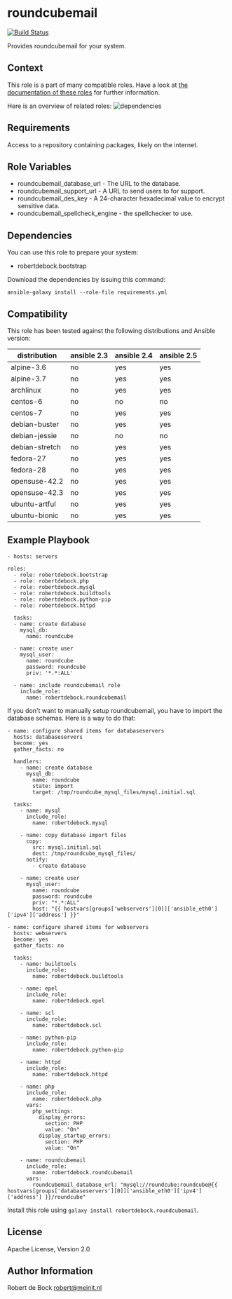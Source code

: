 roundcubemail
=========

[![Build Status](https://travis-ci.org/robertdebock/ansible-role-roundcubemail.svg?branch=master)](https://travis-ci.org/robertdebock/ansible-role-roundcubemail)

Provides roundcubemail for your system.

Context
--------
This role is a part of many compatible roles. Have a look at [the documentation of these roles](https://robertdebock.nl/) for further information.

Here is an overview of related roles:
![dependencies](https://raw.githubusercontent.com/robertdebock/robertdebock.github.io/artifacts/roundcubemail.png "Dependency")

Requirements
------------

Access to a repository containing packages, likely on the internet.

Role Variables
--------------

- roundcubemail_database_url - The URL to the database.
- roundcubemail_support_url - A URL to send users to for support.
- roundcubemail_des_key - A 24-character hexadecimal value to encrypt sensitive data.
- roundcubemail_spellcheck_engine - the spellchecker to use.

Dependencies
------------

You can use this role to prepare your system:

- robertdebock.bootstrap

Download the dependencies by issuing this command:
```
ansible-galaxy install --role-file requirements.yml
```

Compatibility
-------------

This role has been tested against the following distributions and Ansible version:

|distribution|ansible 2.3|ansible 2.4|ansible 2.5|
|------------|-----------|-----------|-----------|
|alpine-3.6|no|yes|yes|
|alpine-3.7|no|yes|yes|
|archlinux|no|yes|yes|
|centos-6|no|no|no|
|centos-7|no|yes|yes|
|debian-buster|no|yes|yes|
|debian-jessie|no|no|no|
|debian-stretch|no|yes|yes|
|fedora-27|no|yes|yes|
|fedora-28|no|yes|yes|
|opensuse-42.2|no|yes|yes|
|opensuse-42.3|no|yes|yes|
|ubuntu-artful|no|yes|yes|
|ubuntu-bionic|no|yes|yes|

Example Playbook
----------------

```
- hosts: servers

roles:
  - role: robertdebock.bootstrap
  - role: robertdebock.php
  - role: robertdebock.mysql
  - role: robertdebock.buildtools
  - role: robertdebock.python-pip
  - role: robertdebock.httpd

  tasks:
  - name: create database
    mysql_db:
      name: roundcube

  - name: create user
    mysql_user:
      name: roundcube
      password: roundcube
      priv: '*.*:ALL'

  - name: include roundcubemail role
    include_role:    
      name: robertdebock.roundcubemail
```

If you don't want to manually setup roundcubemail, you have to import the database schemas. Here is a way to do that:
```
- name: configure shared items for databaseservers
  hosts: databaseservers
  become: yes
  gather_facts: no

  handlers:
    - name: create database
      mysql_db:
        name: roundcube
        state: import
        target: /tmp/roundcube_mysql_files/mysql.initial.sql

  tasks:
    - name: mysql
      include_role:
        name: robertdebock.mysql

    - name: copy database import files
      copy:
        src: mysql.initial.sql
        dest: /tmp/roundcube_mysql_files/
      notify:
        - create database

    - name: create user
      mysql_user:
        name: roundcube
        password: roundcube
        priv: "*.*:ALL"
        host: "{{ hostvars[groups['webservers'][0]]['ansible_eth0']['ipv4']['address'] }}"

- name: configure shared items for webservers
  hosts: webservers
  become: yes
  gather_facts: no

  tasks:
    - name: buildtools
      include_role:
        name: robertdebock.buildtools

    - name: epel
      include_role:
        name: robertdebock.epel

    - name: scl
      include_role:
        name: robertdebock.scl

    - name: python-pip
      include_role:
        name: robertdebock.python-pip

    - name: httpd
      include_role:
        name: robertdebock.httpd

    - name: php
      include_role:
        name: robertdebock.php
      vars:
        php_settings:
          display_errors:
            section: PHP
            value: "On"
          display_startup_errors:
            section: PHP
            value: "On"

    - name: roundcubemail
      include_role:
        name: robertdebock.roundcubemail
      vars:
        roundcubemail_database_url: "mysql://roundcube:roundcube@{{ hostvars[groups['databaseservers'][0]]['ansible_eth0']['ipv4']['address'] }}/roundcube"

```

Install this role using `galaxy install robertdebock.roundcubemail`.

License
-------

Apache License, Version 2.0

Author Information
------------------

Robert de Bock <robert@meinit.nl>
